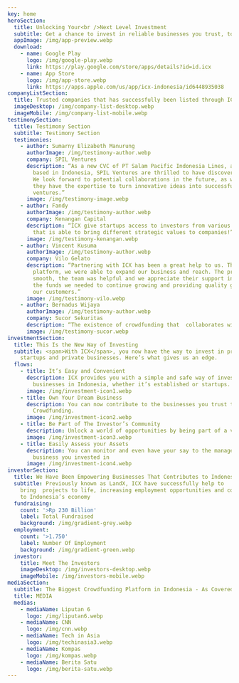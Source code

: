 ```yaml
---
key: home
heroSection:
  title: Unlocking Your<br />Next Level Investment
  subtitle: Get a chance to invest in reliable businesses you trust, today
  appImage: /img/app-preview.webp
  download:
    - name: Google Play
      logo: /img/google-play.webp
      link: https://play.google.com/store/apps/details?id=id.icx
    - name: App Store
      logo: /img/app-store.webp
      link: https://apps.apple.com/us/app/icx-indonesia/id6448935038
companyListSection:
  title: Trusted companies that has successfully been listed through ICX
  imageDesktop: /img/company-list-desktop.webp
  imageMobile: /img/company-list-mobile.webp
testimonySection:
  title: Testimony Section
  subtitle: Testimony Section
  testimonies:
    - author: Sumarny Elizabeth Manurung
      authorImage: /img/testimony-author.webp
      company: SPIL Ventures
      description: “As a new CVC of PT Salam Pacific Indonesia Lines, a shipping line
        based in Indonesia, SPIL Ventures are thrilled to have discovered ICX.
        We look forward to potential collaborations in the future, as we believe
        they have the expertise to turn innovative ideas into successful
        ventures.”
      image: /img/testimony-image.webp
    - author: Fandy
      authorImage: /img/testimony-author.webp
      company: Kenangan Capital
      description: “ICX give startups access to investors from various backgrounds
        that is able to bring different strategic values to companies!”
      image: /img/testimony-kenangan.webp
    - author: Vincent Kusuma
      authorImage: /img/testimony-author.webp
      company: Vilo Gelato
      description: “Partnering with ICX has been a great help to us. Through their
        platform, we were able to expand our business and reach. The process was
        smooth, the team was helpful and we appreciate their support in raising
        the funds we needed to continue growing and providing quality gelato to
        our customers.”
      image: /img/testimony-vilo.webp
    - author: Bernadus Wijaya
      authorImage: /img/testimony-author.webp
      company: Sucor Sekuritas
      description: “The existence of crowdfunding that  collaborates with securities excites me. I am hopeful that our synergy will advance inclusivity and financial literacy in the nation. I have faith that the establishment of ICX as a platform for crowdfunding can help business owners secure finance for expansion, which is anticipated to push the capital market sector.”
      image: /img/testimony-sucor.webp
investmentSection:
  title: This Is the New Way of Investing
  subtitle: <span>With ICX</span>, you now have the way to invest in promising
    startups and private businesses. Here’s what gives us an edge.
  flows:
    - title: It’s Easy and Convenient
      description: ICX provides you with a simple and safe way of investing to various
        businesses in Indonesia, whether it’s established or startups.
      image: /img/investment-icon1.webp
    - title: Own Your Dream Business
      description: You can now contribute to the businesses you trust through Equity
        Crowdfunding.
      image: /img/investment-icon2.webp
    - title: Be Part of The Investor’s Community
      description: Unlock a world of opportunities by being part of a vibrant community with various people with the same love of growing and investing.
      image: /img/investment-icon3.webp
    - title: Easily Assess your Assets
      description: You can monitor and even have your say to the management of the
        business you invested in
      image: /img/investment-icon4.webp
investorSection:
  title: We Have Been Empowering Businesses That Contributes to Indonesia’s Economy
  subtitle: Previously known as LandX, ICX have successfully help to
    bring  projects to life, increasing employment opportunities and contributed
    to Indonesia’s economy
  fundraising:
    count: '>Rp 230 Billion'
    label: Total Fundraised
    background: /img/gradient-grey.webp
  employment:
    count: '>1.750'
    label: Number Of Employment
    background: /img/gradient-green.webp
  investor:
    title: Meet The Investors
    imageDesktop: /img/investors-desktop.webp
    imageMobile: /img/investors-mobile.webp
mediaSection:
  subtitle: The Biggest Crowdfunding Platform in Indonesia - As Covered By
  title: MEDIA
  medias:
    - mediaName: Liputan 6
      logo: /img/liputan6.webp
    - mediaName: CNN
      logo: /img/cnn.webp
    - mediaName: Tech in Asia
      logo: /img/techinasia3.webp
    - mediaName: Kompas
      logo: /img/kompas.webp
    - mediaName: Berita Satu
      logo: /img/berita-satu.webp
---
```

